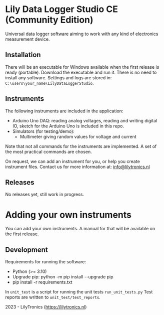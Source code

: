 # Lily Data Logger Studio CE (Community Edition)

Universal data logger software aiming to work with any kind of electronics measurement device.

## Installation

There will be an executable for Windows available when the first release is ready (portable).
Download the executable and run it. There is no need to install any software.
Settings and logs are stored in: `C:\users\your_name\LilyDataLoggerStudio`.

## Instruments

The following instruments are included in the application:
* Arduino Uno DAQ: reading analog voltages, reading and writing digital IO, sketch for the Arduino Uno is included in this repo.
* Simulators (for testing/demo):
  * Multimeter giving random values for voltage and current

Note that not all commands for the instruments are implemented.
A set of the most practical commands are chosen.

On request, we can add an instrument for you, or help you create instrument files.
Contact us for more information at: info@lilytronics.nl

## Releases

No releases yet, still work in progress.

# Adding your own instruments

You can add your own instruments. A manual for that will be available on the first release.

## Development

Requirements for running the software:

* Python (>= 3.10)
* Upgrade pip: python -m pip install --upgrade pip
* pip install -r requirements.txt

In `unit_test` is a script for running the unit tests `run_unit_tests.py`
Test reports are written to `unit_test/test_reports`.

2023 - LilyTronics (https://lilytronics.nl)
